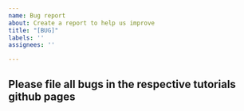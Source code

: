 ```yaml
---
name: Bug report
about: Create a report to help us improve
title: "[BUG]"
labels: ''
assignees: ''

---
```


## Please file all bugs in the respective tutorials github pages

